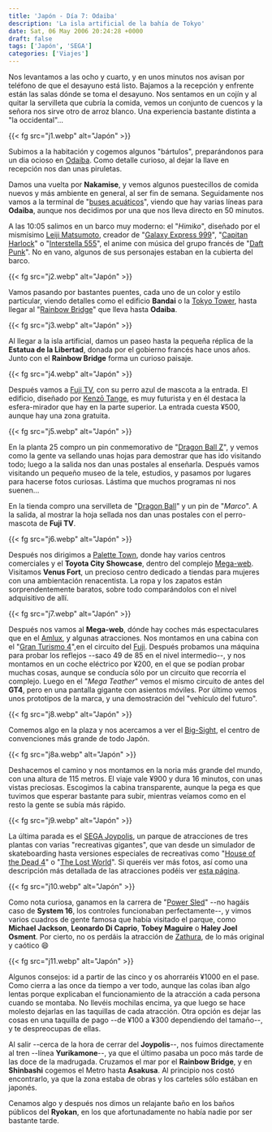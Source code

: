 ```yaml
---
title: 'Japón - Día 7: Odaiba'
description: 'La isla artificial de la bahía de Tokyo'
date: Sat, 06 May 2006 20:24:28 +0000
draft: false
tags: ['Japón', 'SEGA']
categories: ['Viajes']
---
```


Nos levantamos a las ocho y cuarto, y en unos minutos nos avisan por teléfono de que el desayuno está listo. Bajamos a la recepción y enfrente están las salas dónde se toma el desayuno. Nos sentamos en un cojín y al quitar la servilleta que cubría la comida, vemos un conjunto de cuencos y la señora nos sirve otro de arroz blanco. Una experiencia bastante distinta a "la occidental"...

{{< fg src="j1.webp" alt="Japón" >}}

Subimos a la habitación y cogemos algunos "bártulos", preparándonos para un dia ocioso en [Odaiba](http://es.wikipedia.org/wiki/Odaiba). Como detalle curioso, al dejar la llave en recepción nos dan unas piruletas.

Damos una vuelta por **Nakamise**, y vemos algunos puestecillos de comida nuevos y más ambiente en general, al ser fin de semana. Seguidamente nos vamos a la terminal de "[buses acuáticos](http://www.suijobus.co.jp/)", viendo que hay varias líneas para **Odaiba**, aunque nos decidimos por una que nos lleva directo en 50 minutos.

A las 10:05 salimos en un barco muy moderno: el "_Himiko_", diseñado por el mismísimo [Leiji Matsumoto](http://en.wikipedia.org/wiki/Leiji_Matsumoto), creador de "[Galaxy Express 999](http://en.wikipedia.org/wiki/Galaxy_Express_999)", "[Capitan Harlock](http://en.wikipedia.org/wiki/Captain_Harlock)" o "[Interstella 555](http://en.wikipedia.org/wiki/Interstella_5555)", el anime con música del grupo francés de "[Daft Punk](http://en.wikipedia.org/wiki/Daft_Punk)". No en vano, algunos de sus personajes estaban en la cubierta del barco.

{{< fg src="j2.webp" alt="Japón" >}}

Vamos pasando por bastantes puentes, cada uno de un color y estilo particular, viendo detalles como el edificio **Bandai** o la [Tokyo Tower](/japon-dia-3-tokyo-tower-palacio-imperial-asakusa-ueno-ikebukuro/), hasta llegar al "[Rainbow Bridge](http://en.wikipedia.org/wiki/Rainbow_Bridge_%28Tokyo%29)" que lleva hasta **Odaiba**.

{{< fg src="j3.webp" alt="Japón" >}}

Al llegar a la isla artificial, damos un paseo hasta la pequeña réplica de la **Estatua de la Libertad**, donada por el gobierno francés hace unos años. Junto con el **Rainbow Bridge** forma un curioso paisaje.

{{< fg src="j4.webp" alt="Japón" >}}

Después vamos a [Fuji TV](http://en.wikipedia.org/wiki/Fuji_TV), con su perro azul de mascota a la entrada. El edificio, diseñado por [Kenzō Tange](http://es.wikipedia.org/wiki/Kenz%C5%8D_Tange), es muy futurista y en él destaca la esfera-mirador que hay en la parte superior. La entrada cuesta ¥500, aunque hay una zona gratuita.

{{< fg src="j5.webp" alt="Japón" >}}

En la planta 25 compro un pin conmemorativo de "[Dragon Ball Z](http://es.wikipedia.org/wiki/Dragon_Ball_Z)", y vemos como la gente va sellando unas hojas para demostrar que has ido visitando todo; luego a la salida nos dan unas postales al enseñarla. Después vamos visitando un pequeño museo de la tele, estudios, y pasamos por lugares para hacerse fotos curiosas. Lástima que muchos programas ni nos suenen...

En la tienda compro una servilleta de "[Dragon Ball](http://es.wikipedia.org/wiki/Dragon_Ball)" y un pin de "_Marco_". A la salida, al mostrar la hoja sellada nos dan unas postales con el perro-mascota de **Fuji TV**.

{{< fg src="j6.webp" alt="Japón" >}}

Después nos dirigimos a [Palette Town](http://www.palette-town.com/), donde hay varios centros comerciales y el **Toyota City Showcase**, dentro del complejo [Mega-web](http://www.megaweb.gr.jp/). Visitamos **Venus Fort**, un precioso centro dedicado a tiendas para mujeres con una ambientación renacentista. La ropa y los zapatos están sorprendentemente baratos, sobre todo comparándolos con el nivel adquisitivo de allí.

{{< fg src="j7.webp" alt="Japón" >}}

Después nos vamos al **Mega-web**, dónde hay coches más espectaculares que en el [Amlux](/japon-dia-3-tokyo-tower-palacio-imperial-asakusa-ueno-ikebukuro/), y algunas atracciones. Nos montamos en una cabina con el "[Gran Turismo 4](http://en.wikipedia.org/wiki/Gran_Turismo_4)",en el circuito del [Fuji](/japon-dia-4-fuji-hakone-ginza-hibiya-shinjuku/). Después probamos una máquina para probar los reflejos --saco 49 de 85 en el nivel intermedio--, y nos montamos en un coche eléctrico por ¥200, en el que se podían probar muchas cosas, aunque se conducía sólo por un circuito que recorría el complejo. Luego en el "_Mega Teather_" vemos el mismo circuito de antes del **GT4**, pero en una pantalla gigante con asientos móviles. Por último vemos unos prototipos de la marca, y una demostración del "vehículo del futuro".

{{< fg src="j8.webp" alt="Japón" >}}

Comemos algo en la plaza y nos acercamos a ver el [Big-Sight](http://www.bigsight.jp/english/index.html), el centro de convenciones más grande de todo Japón.

{{< fg src="j8a.webp" alt="Japón" >}}

Deshacemos el camino y nos montamos en la noria más grande del mundo, con una altura de 115 metros. El viaje vale ¥900 y dura 16 minutos, con unas vistas preciosas. Escogimos la cabina transparente, aunque la pega es que tuvimos que esperar bastante para subir, mientras veíamos como en el resto la gente se subía más rápido.

{{< fg src="j9.webp" alt="Japón" >}}

La última parada es el [SEGA Joypolis](http://www.sega.co.jp/joypolis/tokyo_e.html), un parque de atracciones de tres plantas con varias "recreativas gigantes", que van desde un simulador de skateboarding hasta versiones especiales de recreativas como "[House of the Dead 4](http://www.system16.com/hardware.php?id=731&page=1#18543)" o "[The Lost World](http://www.system16.com/hardware.php?id=718&page=1#2079)". Si queréis ver más fotos, así como una descripción más detallada de las atracciones podéis ver [esta página](http://www.themeparkreview.com/japan2004/sega1.htm).

{{< fg src="j10.webp" alt="Japón" >}}

Como nota curiosa, ganamos en la carrera de "[Power Sled](http://www.system16.com/hardware.php?id=716&page=1#2064)" --no hagáis caso de **System 16**, los controles funcionaban perfectamente--, y vimos varios cuadros de gente famosa que había visitado el parque, como **Michael Jackson**, **Leonardo Di Caprio**, **Tobey Maguire** o **Haley Joel Osment**. Por cierto, no os perdáis la atracción de [Zathura](http://us.imdb.com/title/tt0406375/), de lo más original y caótico :smile:

{{< fg src="j11.webp" alt="Japón" >}}

Algunos consejos: id a partir de las cinco y os ahorraréis ¥1000 en el pase. Como cierra a las once da tiempo a ver todo, aunque las colas iban algo lentas porque explicaban el funcionamiento de la atracción a cada persona cuando se montaba. No llevéis mochilas encima, ya que luego se hace molesto dejarlas en las taquillas de cada atracción. Otra opción es dejar las cosas en una taquilla de pago --de ¥100 a ¥300 dependiendo del tamaño--, y te despreocupas de ellas.

Al salir --cerca de la hora de cerrar del **Joypolis**--, nos fuimos directamente al tren --línea **Yurikamone**--, ya que el último pasaba un poco más tarde de las doce de la madrugada. Cruzamos el mar por el **Rainbow Bridge**, y en **Shinbashi** cogemos el Metro hasta **Asakusa**. Al principio nos costó encontrarlo, ya que la zona estaba de obras y los carteles sólo estában en japonés.

Cenamos algo y después nos dimos un relajante baño en los baños públicos del **Ryokan**, en los que afortunadamente no había nadie por ser bastante tarde.